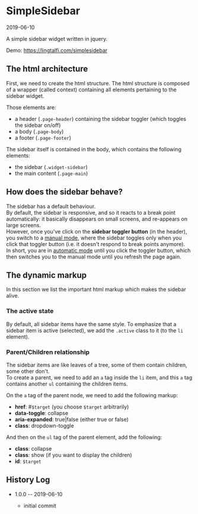 SimpleSidebar
===============
2019-06-10


A simple sidebar widget written in jquery.





Demo: https://lingtalfi.com/simplesidebar





<h2>The html architecture</h2>
<p>
    First, we need to create the html structure.
    The html structure is composed of a wrapper (called context) containing all
    elements
    pertaining to the sidebar widget.
</p>
<p>
    Those elements are:
</p>
<ul>
    <li>a header (<code>.page-header</code>) containing the sidebar toggler (which toggles the sidebar
        on/off)
    </li>
    <li>a body (<code>.page-body</code>)</li>
    <li>a footer (<code>.page-footer</code>)</li>
</ul>

<p>
    The sidebar itself is contained in the body, which contains the following
    elements:
</p>
<ul>
    <li>the sidebar (<code>.widget-sidebar</code>)</li>
    <li>the main content (<code>.page-main</code>)</li>
</ul>



<h2>How does the sidebar behave?</h2>
<p>
    The sidebar has a default behaviour.<br>
    By default, the sidebar is responsive, and so it reacts to a break point
    automatically: it basically disappears on small screens, and re-appears on
    large screens.
    <br>
    However, once you've click on the <strong>sidebar toggler button</strong> (in the header),
    you switch to a <u class="text-nowrap">manual mode</u>, where the sidebar toggles only when you click
    that toggler button (i.e. it doesn't respond to break points anymore).
    <br>
    In short, you are in <u class="text-nowrap">automatic mode</u> until you click the toggler button,
    which then switches you to the manual mode until you refresh the page again.
</p>

<h2>The dynamic markup</h2>
<p>
    In this section we list the important html markup which makes the sidebar
    alive.

</p>
<h3 class="h6">The active state</h3>
<p>
    By default, all sidebar items have the same style.
    To emphasize that a sidebar item is active (selected), we add the <code>.active</code>
    class to it (to the <code>li</code> element).
</p>
<h3 class="h6">Parent/Children relationship</h3>
<p>
    The sidebar items are like leaves of a tree, some of them contain children,
    some other don't.<br>
    To create a parent, we need to add an <code>a</code> tag inside the <code>li</code> item,
    and this <code>a</code> tag contains another <code>ul</code> containing
    the children items.
</p>
<p>
On the <code>a</code> tag of the parent node, we need to add the following markup:
</p>
<ul>
    <li><b>href</b>: #<code>$target</code> (you choose <code>$target</code> arbitrarily)</li>
    <li><b>data-toggle</b>: collapse</li>
    <li><b>aria-expanded</b>: true|false (either true or false)</li>
    <li><b>class</b>: dropdown-toggle</li>
</ul>
<p>
    And then on the <code>ul</code> tag of the parent element, add the following:
</p>
<ul>
    <li><b>class</b>: collapse</li>
    <li><b>class</b>: show (if you want to display the children)</li>
    <li><b>id</b>: <code>$target</code></li>
</ul>


History Log
------------------
    
- 1.0.0 -- 2019-06-10

    - initial commit
    